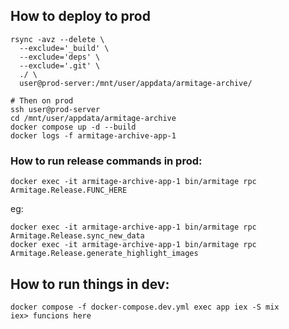 ## How to deploy to prod
```
rsync -avz --delete \
  --exclude='_build' \
  --exclude='deps' \
  --exclude='.git' \
  ./ \
  user@prod-server:/mnt/user/appdata/armitage-archive/

# Then on prod
ssh user@prod-server
cd /mnt/user/appdata/armitage-archive
docker compose up -d --build
docker logs -f armitage-archive-app-1
```

### How to run release commands in prod:
```
docker exec -it armitage-archive-app-1 bin/armitage rpc Armitage.Release.FUNC_HERE
```
eg:
```
docker exec -it armitage-archive-app-1 bin/armitage rpc Armitage.Release.sync_new_data
docker exec -it armitage-archive-app-1 bin/armitage rpc Armitage.Release.generate_highlight_images
```

## How to run things in dev:

```
docker compose -f docker-compose.dev.yml exec app iex -S mix
iex> funcions here
```


